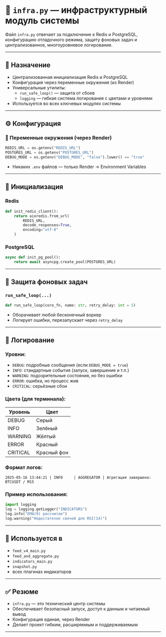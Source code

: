 # 🧱 `infra.py` — инфраструктурный модуль системы

Файл `infra.py` отвечает за подключение к Redis и PostgreSQL, конфигурацию отладочного режима, защиту фоновых задач и централизованное, многоуровневое логирование.

---

## 📌 Назначение

- Централизованная инициализация Redis и PostgreSQL
- Конфигурация через переменные окружения (из Render)
- Универсальные утилиты:
  - `run_safe_loop()` — защита от сбоев
  - `logging` — гибкая система логирования с цветами и уровнями
- Используется во всех ключевых модулях системы

---

## ⚙️ Конфигурация

### 🔹 Переменные окружения (через Render)

```python
REDIS_URL = os.getenv("REDIS_URL")
POSTGRES_URL = os.getenv("POSTGRES_URL")
DEBUG_MODE = os.getenv("DEBUG_MODE", "false").lower() == "true"
```

- Никаких `.env` файлов — только Render → Environment Variables

---

## 🔌 Инициализация

### Redis

```python
def init_redis_client():
    return aioredis.from_url(
        REDIS_URL,
        decode_responses=True,
        encoding="utf-8"
    )
```

### PostgreSQL

```python
async def init_pg_pool():
    return await asyncpg.create_pool(POSTGRES_URL)
```

---

## 🧱 Защита фоновых задач

### `run_safe_loop(...)`

```python
def run_safe_loop(coro_fn, name: str, retry_delay: int = 5)
```

- Оборачивает любой бесконечный воркер
- Логирует ошибки, перезапускает через `retry_delay`

---

## 🧾 Логирование

### Уровни:

- `DEBUG`: подробные сообщения (если `DEBUG_MODE = true`)
- `INFO`: стандартные события (запуск, завершение и т.п.)
- `WARNING`: подозрительные состояния, но без ошибки
- `ERROR`: ошибка, но процесс жив
- `CRITICAL`: серьёзные сбои

### Цвета (для терминала):

| Уровень     | Цвет        |
|-------------|-------------|
| DEBUG       | Серый       |
| INFO        | Зелёный     |
| WARNING     | Жёлтый      |
| ERROR       | Красный     |
| CRITICAL    | Красный фон |

### Формат логов:

```
2025-05-16 13:44:21 | INFO     | AGGREGATOR | Агрегация завершена: BTCUSDT / M15
```

### Пример использования:

```python
import logging
log = logging.getLogger("INDICATORS")
log.info("EMA(9) рассчитан")
log.warning("Недостаточно свечей для RSI(14)")
```

---

## 📎 Используется в

- `feed_v4_main.py`
- `feed_and_aggregate.py`
- `indicators_main.py`
- `snapshot.py`
- всех плагинах индикаторов

---

## ✅ Резюме

- `infra.py` — это технический центр системы
- Обеспечивает безопасный запуск, доступ к данным и читаемый вывод
- Конфигурация единая, через Render
- Делает проект гибким, расширяемым и поддерживаемым

---